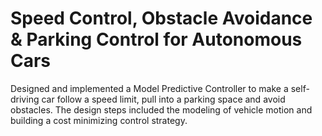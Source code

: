 # Speed Control, Obstacle Avoidance & Parking Control for Autonomous Cars

Designed and implemented a Model Predictive Controller to make a self-driving car follow a speed limit, pull into a parking space and avoid obstacles. 
The design steps included the modeling of vehicle motion and building a cost minimizing control strategy.

